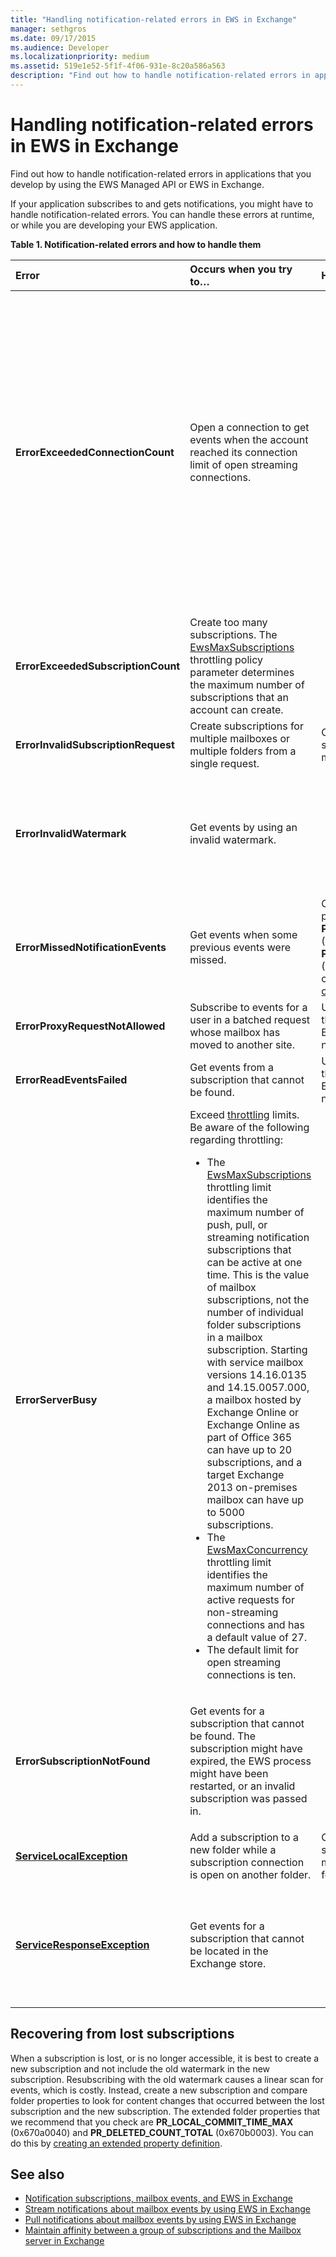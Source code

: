 ```yaml
---
title: "Handling notification-related errors in EWS in Exchange"
manager: sethgros
ms.date: 09/17/2015
ms.audience: Developer
ms.localizationpriority: medium
ms.assetid: 519e1e52-5f1f-4f06-931e-8c20a586a563
description: "Find out how to handle notification-related errors in applications that you develop by using the EWS Managed API or EWS in Exchange."
---
```


# Handling notification-related errors in EWS in Exchange

Find out how to handle notification-related errors in applications that you develop by using the EWS Managed API or EWS in Exchange.

If your application subscribes to and gets notifications, you might have to handle notification-related errors. You can handle these errors at runtime, or while you are developing your EWS application.

**Table 1. Notification-related errors and how to handle them**

|Error|Occurs when you try to…|Handle it by…|
|:-----|:-----|:-----|
|**ErrorExceededConnectionCount** |Open a connection to get events when the account reached its connection limit of open streaming connections. | <ul><li>Using [impersonation](https://technet.microsoft.com/library/dd776119%28v=exchg.150%29.aspx) to [open connections](how-to-maintain-affinity-between-group-of-subscriptions-and-mailbox-server.md#bk_throttling).</li><li>Using fewer connections to get events. Maximize the number of subscriptions in each connection by [using affinity](how-to-maintain-affinity-between-group-of-subscriptions-and-mailbox-server.md) and [placing a maximum of 200 subscription IDs in the same group](how-to-maintain-affinity-between-group-of-subscriptions-and-mailbox-server.md#bk_howdoimaintain). You can then use the same connection to retrieve events for the entire group, reducing the number of connections required.</li><li>  Changing the value of the HangingConnectionLimit in the web.config file for Exchange on-premises to override the default value of three open connections. Exchange Online has a default HangingConnectionLimit of 10, which is not configurable.</li></ul> |
|**ErrorExceededSubscriptionCount** |Create too many subscriptions. The [EwsMaxSubscriptions](https://msdn.microsoft.com/library/microsoft.exchange.data.directory.systemconfiguration.throttlingpolicy.ewsmaxsubscriptions%28v=exchg.150%29.aspx) throttling policy parameter determines the maximum number of subscriptions that an account can create. | <ul><li>Using [impersonation](https://technet.microsoft.com/library/dd776119%28v=exchg.150%29.aspx) to [create subscriptions](how-to-maintain-affinity-between-group-of-subscriptions-and-mailbox-server.md#bk_throttling).</li><li>Reducing the number of subscriptions.</li></ul> |
|**ErrorInvalidSubscriptionRequest** |Create subscriptions for multiple mailboxes or multiple folders from a single request.  |Creating a subscription for a single public folder or a single mailbox in a single request.|
|**ErrorInvalidWatermark** |Get events by using an invalid watermark.| <ul><li>Checking the subscription ID returned in a previous response.</li><li>Ensuring that you're sending the subscription ID for the correct **ExchangeService** object.</li><li>[Creating a new subscription](handling-notification-related-errors-in-ews-in-exchange.md#bk_recover).</li></ul> |
|**ErrorMissedNotificationEvents** |Get events when some previous events were missed.   |Comparing the extended folder properties **PR_LOCAL_COMMIT_TIME_MAX** (0x670a) and **PR_DELETED_COUNT_TOTAL** (0x670b) to determine what changes were missed, and [creating a new subscription](handling-notification-related-errors-in-ews-in-exchange.md#bk_recover).  |
|**ErrorProxyRequestNotAllowed** |Subscribe to events for a user in a batched request whose mailbox has moved to another site.   |Using [Autodiscover](autodiscover-for-exchange.md) to rediscover the ExternalEwsUrl or EwsPartnerUrl, and creating a new subscription.  |
|**ErrorReadEventsFailed** |Get events from a subscription that cannot be found.  |Using [Autodiscover](autodiscover-for-exchange.md) to rediscover the ExternalEwsUrl or EwsPartnerUrl, and creating a new subscription.  |
|**ErrorServerBusy** | Exceed [throttling](ews-throttling-in-exchange.md#throttling-considerations-for-ews-notification-applications) limits. Be aware of the following regarding throttling:<ul><li>The [EwsMaxSubscriptions](https://msdn.microsoft.com/library/microsoft.exchange.data.directory.systemconfiguration.throttlingpolicy.ewsmaxsubscriptions%28v=exchg.150%29.aspx) throttling limit identifies the maximum number of push, pull, or streaming notification subscriptions that can be active at one time. This is the value of mailbox subscriptions, not the number of individual folder subscriptions in a mailbox subscription. Starting with service mailbox versions 14.16.0135 and 14.15.0057.000, a mailbox hosted by Exchange Online or Exchange Online as part of Office 365 can have up to 20 subscriptions, and a target Exchange 2013 on-premises mailbox can have up to 5000 subscriptions.</li><li>The [EwsMaxConcurrency](https://msdn.microsoft.com/library/microsoft.exchange.data.directory.systemconfiguration.throttlingpolicy.ewsmaxconcurrency%28v=exchg.150%29.aspx) throttling limit identifies the maximum number of active requests for non-streaming connections and has a default value of 27.</li><li>The default limit for open streaming connections is ten.</li></ul> |<ul><li>[Considering the implications of the notification-related throttling policies](ews-throttling-in-exchange.md#throttling-considerations-for-ews-notification-applications) and limiting the number of active subscriptions and active connections so that the application is not throttled.</li><li>Using fewer connections to get events. Maximize the number of subscriptions in each connection by [placing a maximum of 200 subscription IDs in the same group](how-to-maintain-affinity-between-group-of-subscriptions-and-mailbox-server.md). You can then use the same connection to retrieve events for the entire group, reducing the number of connections required.</li><li>Changing the value of the HangingConnectionLimit in the web.config file to override the default value of ten open streaming connections.</li></ul>|
|**ErrorSubscriptionNotFound** |Get events for a subscription that cannot be found. The subscription might have expired, the EWS process might have been restarted, or an invalid subscription was passed in. | <ul><li>Verifying that you're using the same subscription ID that was returned in a previous response.</li><li>Ensuring that you're sending the subscription ID for the correct **ExchangeService** object.</li><li> [Creating a new subscription](handling-notification-related-errors-in-ews-in-exchange.md#bk_recover).</li></ul> |
|**[ServiceLocalException](https://msdn.microsoft.com/library/microsoft.exchange.webservices.data.serviceresponseexception%28v=exchg.80%29.aspx)** |Add a subscription to a new folder while a subscription connection is open on another folder.  |Changing your subscription to subscribe to all folders in the mailbox, instead of a specific folder.  |
|**[ServiceResponseException](https://msdn.microsoft.com/library/microsoft.exchange.webservices.data.serviceresponseexception%28v=exchg.80%29.aspx)** |Get events for a subscription that cannot be located in the Exchange store.  | <ul><li>Verifying that you're using the same subscription ID that was returned in a previous response.</li><li>Ensuring that you're sending the subscription ID for the correct **ExchangeService** object.</li></ul> |

## Recovering from lost subscriptions
<a name="bk_recover"> </a>

When a subscription is lost, or is no longer accessible, it is best to create a new subscription and not include the old watermark in the new subscription. Resubscribing with the old watermark causes a linear scan for events, which is costly. Instead, create a new subscription and compare folder properties to look for content changes that occurred between the lost subscription and the new subscription. The extended folder properties that we recommend that you check are **PR_LOCAL_COMMIT_TIME_MAX** (0x670a0040) and **PR_DELETED_COUNT_TOTAL** (0x670b0003). You can do this by [creating an extended property definition](properties-and-extended-properties-in-ews-in-exchange.md).

## See also

- [Notification subscriptions, mailbox events, and EWS in Exchange](notification-subscriptions-mailbox-events-and-ews-in-exchange.md)
- [Stream notifications about mailbox events by using EWS in Exchange](how-to-stream-notifications-about-mailbox-events-by-using-ews-in-exchange.md)
- [Pull notifications about mailbox events by using EWS in Exchange](how-to-pull-notifications-about-mailbox-events-by-using-ews-in-exchange.md)
- [Maintain affinity between a group of subscriptions and the Mailbox server in Exchange](how-to-maintain-affinity-between-group-of-subscriptions-and-mailbox-server.md)


